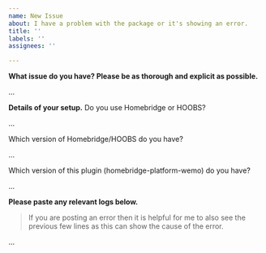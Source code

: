 ```yaml
---
name: New Issue
about: I have a problem with the package or it's showing an error.
title: ''
labels: ''
assignees: ''

---
```


**What issue do you have? Please be as thorough and explicit as possible.**

...

**Details of your setup.**
Do you use Homebridge or HOOBS?

...

Which version of Homebridge/HOOBS do you have?

...

Which version of this plugin (homebridge-platform-wemo) do you have?

...

**Please paste any relevant logs below.**
> If you are posting an error then it is helpful for me to also see the previous few lines as this can show the cause of the error.

...
